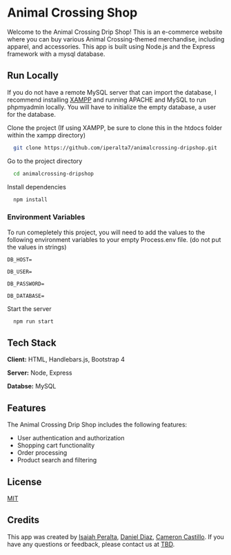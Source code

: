 
# Animal Crossing Shop

Welcome to the Animal Crossing Drip Shop! This is an e-commerce website where you can buy various Animal Crossing-themed merchandise, including apparel, and accessories. This app is built using Node.js and the Express framework with a mysql database.

## Run Locally

If you do not have a remote MySQL server that can import the database, I recommend installing [XAMPP](https://www.apachefriends.org/) and running APACHE and MySQL to run phpmyadmin locally. You will have to initialize the empty database, a user for the database.

Clone the project (If using XAMPP, be sure to clone this in the htdocs folder within the xampp directory)

```bash
  git clone https://github.com/iperalta7/animalcrossing-dripshop.git
```

Go to the project directory

```bash
  cd animalcrossing-dripshop
```

Install dependencies

```bash
  npm install
```
### Environment Variables

To run comepletely this project, you will need to add the values to the following environment variables to your empty Process.env file. (do not put the values in strings)

`DB_HOST=`

`DB_USER=`

`DB_PASSWORD=`

`DB_DATABASE=`


Start the server

```bash
  npm run start
```


## Tech Stack

**Client:** HTML, Handlebars.js, Bootstrap 4

**Server:** Node, Express

**Databse:** MySQL

## Features

The Animal Crossing Drip Shop includes the following features:

- User authentication and authorization
- Shopping cart functionality
- Order processing
- Product search and filtering

## License

[MIT](https://choosealicense.com/licenses/mit/#)

## Credits

This app was created by [Isaiah Peralta](iperalta@uri.edu), [Daniel Diaz](danieldiazp@uri.edu), [Cameron Castillo](ccastillo0318@uri.edu). If you have any questions or feedback, please contact us at [TBD](). 

